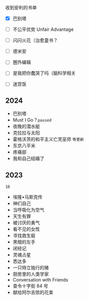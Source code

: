 收到安利的书单
- [x] 巴别塔
- [ ] 不公平优势 Unfair Advantage 
- [ ] 闪闪火花（治愈童书？
- [ ] 德米安
- [ ] 圈外编辑
- [ ] 是我把你蠢哭了吗（脑科学相关
- [ ] 迷宫饭


## 2024
- 巴别塔
- Must I Go？`paused`
- 夜晚的潜水艇
- 克拉拉与太阳
- 霍格沃茨的和平主义亡灵巫师 `等更新`
- 东京八平米
- 疼痛部
- 我和自己结婚了


## 2023
`16`
- 埃隆•马斯克传
- 神们自己
- 当呼吸化为空气
- 天生有罪
- 被讨厌的勇气
- 看不见的女性
- 寻找救生艇
- 黑暗的左手
- 闭经记
- 灵魂占星
- 悉达多
- 一只特立独行的猪
- 厨房里的人类学家
- Conversation with Friends
- 查令十字街 84 号
- 献给阿尔吉侬的花束
